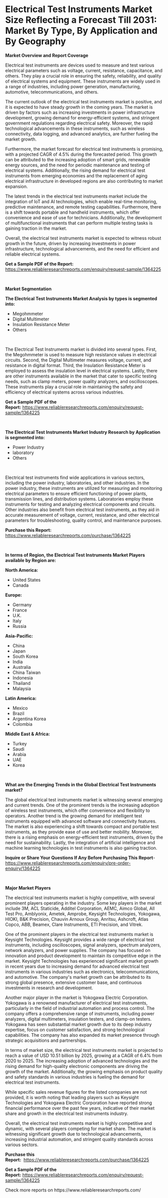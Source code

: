 <p><h1>Electrical Test Instruments Market Size Reflecting a Forecast Till 2031: Market By Type, By Application and By Geography</h1></p><p><strong>Market Overview and Report Coverage</strong></p>
<p><p>Electrical test instruments are devices used to measure and test various electrical parameters such as voltage, current, resistance, capacitance, and others. They play a crucial role in ensuring the safety, reliability, and quality of electrical systems and equipment. These instruments are widely used in a range of industries, including power generation, manufacturing, automotive, telecommunications, and others.</p><p>The current outlook of the electrical test instruments market is positive, and it is expected to have steady growth in the coming years. The market is driven by factors such as increasing investments in power infrastructure development, growing demand for energy-efficient systems, and stringent government regulations regarding electrical safety. Moreover, the rapid technological advancements in these instruments, such as wireless connectivity, data logging, and advanced analytics, are further fueling the market growth.</p><p>Furthermore, the market forecast for electrical test instruments is promising, with a projected CAGR of 4.5% during the forecasted period. This growth can be attributed to the increasing adoption of smart grids, renewable energy sources, and the need for periodic maintenance and testing of electrical systems. Additionally, the rising demand for electrical test instruments from emerging economies and the replacement of aging electrical infrastructure in developed regions are also contributing to market expansion.</p><p>The latest trends in the electrical test instruments market include the integration of IoT and AI technologies, which enable real-time monitoring, predictive maintenance, and remote testing capabilities. Furthermore, there is a shift towards portable and handheld instruments, which offer convenience and ease of use for technicians. Additionally, the development of multifunctional instruments that can perform multiple testing tasks is gaining traction in the market.</p><p>Overall, the electrical test instruments market is expected to witness robust growth in the future, driven by increasing investments in power infrastructure, technological advancements, and the need for efficient and reliable electrical systems.</p></p>
<p><strong>Get a Sample PDF of the Report:</strong> <a href="https://www.reliableresearchreports.com/enquiry/request-sample/1364225">https://www.reliableresearchreports.com/enquiry/request-sample/1364225</a></p>
<p>&nbsp;</p>
<p><strong>Market Segmentation</strong></p>
<p><strong>The Electrical Test Instruments Market Analysis by types is segmented into:</strong></p>
<p><ul><li>Megohmmeter</li><li>Digital Multimeter</li><li>Insulation Resistance Meter</li><li>Others</li></ul></p>
<p>&nbsp;</p>
<p><p>The Electrical Test Instruments market is divided into several types. First, the Megohmmeter is used to measure high resistance values in electrical circuits. Second, the Digital Multimeter measures voltage, current, and resistance in digital format. Third, the Insulation Resistance Meter is employed to assess the insulation level in electrical systems. Lastly, there are other instruments available in the market that cater to specific testing needs, such as clamp meters, power quality analyzers, and oscilloscopes. These instruments play a crucial role in maintaining the safety and efficiency of electrical systems across various industries.</p></p>
<p><strong>Get a Sample PDF of the Report:</strong>&nbsp;<a href="https://www.reliableresearchreports.com/enquiry/request-sample/1364225">https://www.reliableresearchreports.com/enquiry/request-sample/1364225</a></p>
<p>&nbsp;</p>
<p><strong>The Electrical Test Instruments Market Industry Research by Application is segmented into:</strong></p>
<p><ul><li>Power Industry</li><li>laboratory</li><li>Others</li></ul></p>
<p>&nbsp;</p>
<p><p>Electrical test instruments find wide applications in various sectors, including the power industry, laboratories, and other industries. In the power industry, these instruments are utilized for measuring and monitoring electrical parameters to ensure efficient functioning of power plants, transmission lines, and distribution systems. Laboratories employ these instruments for testing and analyzing electrical components and circuits. Other industries also benefit from electrical test instruments, as they aid in accurate measurement of voltage, current, resistance, and other electrical parameters for troubleshooting, quality control, and maintenance purposes.</p></p>
<p><strong>Purchase this Report:</strong>&nbsp; <a href="https://www.reliableresearchreports.com/purchase/1364225">https://www.reliableresearchreports.com/purchase/1364225</a></p>
<p>&nbsp;</p>
<p><strong>In terms of Region, the Electrical Test Instruments Market Players available by Region are:</strong></p>
<p>
    <p> <strong> North America: </strong>
        <ul>
            <li>United States</li>
            <li>Canada</li>
        </ul>
        </p> 
    <p> <strong> Europe: </strong>
        <ul>
            <li>Germany</li>
            <li>France</li>
            <li>U.K.</li>
            <li>Italy</li>
            <li>Russia</li>
        </ul>
        </p> 
    <p> <strong> Asia-Pacific: </strong>
        <ul>
            <li>China</li>
            <li>Japan</li>
            <li>South Korea</li>
            <li>India</li>
            <li>Australia</li>
            <li>China Taiwan</li>
            <li>Indonesia</li>
            <li>Thailand</li>
            <li>Malaysia</li>
        </ul>
        </p> 
    <p> <strong> Latin America: </strong>
        <ul>
            <li>Mexico</li>
            <li>Brazil</li>
            <li>Argentina Korea</li>
            <li>Colombia</li>
        </ul>
        </p> 
    <p> <strong> Middle East & Africa: </strong>
        <ul>
            <li>Turkey</li>
            <li>Saudi</li>
            <li>Arabia</li>
            <li>UAE</li>
            <li>Korea</li>
        </ul>
    </p>
    </p>
<p>&nbsp;</p>
<p><strong>What are the Emerging Trends in the Global Electrical Test Instruments market?</strong></p>
<p><p>The global electrical test instruments market is witnessing several emerging and current trends. One of the prominent trends is the increasing adoption of wireless test instruments, which offer convenience and flexibility to operators. Another trend is the growing demand for intelligent test instruments equipped with advanced software and connectivity features. The market is also experiencing a shift towards compact and portable test instruments, as they provide ease of use and better mobility. Moreover, there is a rising emphasis on energy-efficient test instruments, driven by the need for sustainability. Lastly, the integration of artificial intelligence and machine learning technologies in test instruments is also gaining traction.</p></p>
<p><strong>Inquire or Share Your Questions If Any Before Purchasing This Report</strong>- <a href="https://www.reliableresearchreports.com/enquiry/pre-order-enquiry/1364225">https://www.reliableresearchreports.com/enquiry/pre-order-enquiry/1364225</a></p>
<p>&nbsp;</p>
<p><strong>Major Market Players</strong></p>
<p><p>The electrical test instruments market is highly competitive, with several prominent players operating in the industry. Some key players in the market include 3M, ACL Staticide, Additel Corporation, AEMC, Aimco Global, All Test Pro, Amblyonix, Ametek, Amprobe, Keysight Technologies, Yokogawa, HIOKI, B&K Precision, Chauvin Arnoux Group, Anritsu, Ashcroft, Atlas Copco, ABB, Beamex, Clare Instruments, ETI Precision, and Vitrek.</p><p>One of the prominent players in the electrical test instruments market is Keysight Technologies. Keysight provides a wide range of electrical test instruments, including oscilloscopes, signal analyzers, spectrum analyzers, network analyzers, and power supplies. The company has focused on innovation and product development to maintain its competitive edge in the market. Keysight Technologies has experienced significant market growth in recent years due to increasing demand for advanced electrical test instruments in various industries such as electronics, telecommunications, and automotive. The company's market growth can be attributed to its strong global presence, extensive customer base, and continuous investments in research and development.</p><p>Another major player in the market is Yokogawa Electric Corporation. Yokogawa is a renowned manufacturer of electrical test instruments, particularly in the field of industrial automation and process control. The company offers a comprehensive range of instruments, including power analyzers, digital multimeters, insulation testers, and clamp-on testers. Yokogawa has seen substantial market growth due to its deep industry expertise, focus on customer satisfaction, and strong technological capabilities. The company has also expanded its market presence through strategic acquisitions and partnerships.</p><p>In terms of market size, the electrical test instruments market is projected to reach a value of USD 10.51 billion by 2025, growing at a CAGR of 6.4% from 2020 to 2025. The increasing adoption of advanced technologies and the rising demand for high-quality electronic components are driving the growth of the market. Additionally, the growing emphasis on product quality and safety standards in various industries is fueling the demand for electrical test instruments.</p><p>While specific sales revenue figures for the listed companies are not provided, it is worth noting that leading players such as Keysight Technologies and Yokogawa Electric Corporation have reported strong financial performance over the past few years, indicative of their market share and growth in the electrical test instruments industry.</p><p>Overall, the electrical test instruments market is highly competitive and dynamic, with several players competing for market share. The market is witnessing significant growth due to technological advancements, increasing industrial automation, and stringent quality standards across various sectors.</p></p>
<p><strong>Purchase this Report:</strong>&nbsp;&nbsp;<a href="https://www.reliableresearchreports.com/purchase/1364225">https://www.reliableresearchreports.com/purchase/1364225</a></p>
<p></p>
<p><strong>Get a Sample PDF of the Report:</strong>&nbsp;<a href="https://www.reliableresearchreports.com/enquiry/request-sample/1364225">https://www.reliableresearchreports.com/enquiry/request-sample/1364225</a></p>
<p>Check more reports on https://www.reliableresearchreports.com/</p>